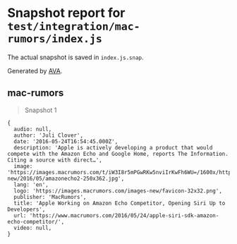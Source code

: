 # Snapshot report for `test/integration/mac-rumors/index.js`

The actual snapshot is saved in `index.js.snap`.

Generated by [AVA](https://avajs.dev).

## mac-rumors

> Snapshot 1

    {
      audio: null,
      author: 'Juli Clover',
      date: '2016-05-24T16:54:45.000Z',
      description: 'Apple is actively developing a product that would compete with the Amazon Echo and Google Home, reports The Information. Citing a source with direct…',
      image: 'https://images.macrumors.com/t/iW3I8r5mPGwRKw5nviIrKwFh6WU=/1600x/http://images.macrumors.com/article-new/2016/05/amazonecho2-250x362.jpg',
      lang: 'en',
      logo: 'https://images.macrumors.com/images-new/favicon-32x32.png',
      publisher: 'MacRumors',
      title: 'Apple Working on Amazon Echo Competitor, Opening Siri Up to Developers',
      url: 'https://www.macrumors.com/2016/05/24/apple-siri-sdk-amazon-echo-competitor/',
      video: null,
    }
